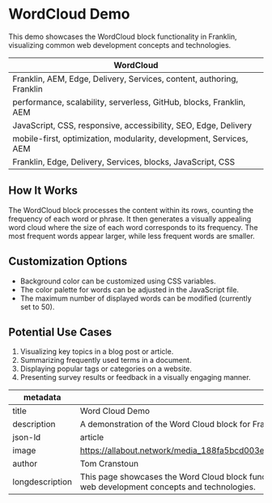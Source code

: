 # WordCloud Demo

This demo showcases the WordCloud block functionality in Franklin, visualizing common web development concepts and technologies.

| WordCloud |
|-----------|
| Franklin, AEM, Edge, Delivery, Services, content, authoring, Franklin |
| performance, scalability, serverless, GitHub, blocks, Franklin, AEM |
| JavaScript, CSS, responsive, accessibility, SEO, Edge, Delivery |
| mobile-first, optimization, modularity, development, Services, AEM |
| Franklin, Edge, Delivery, Services, blocks, JavaScript, CSS |

## How It Works

The WordCloud block processes the content within its rows, counting the frequency of each word or phrase. It then generates a visually appealing word cloud where the size of each word corresponds to its frequency. The most frequent words appear larger, while less frequent words are smaller.

## Customization Options

- Background color can be customized using CSS variables.
- The color palette for words can be adjusted in the JavaScript file.
- The maximum number of displayed words can be modified (currently set to 50).

## Potential Use Cases

1. Visualizing key topics in a blog post or article.
2. Summarizing frequently used terms in a document.
3. Displaying popular tags or categories on a website.
4. Presenting survey results or feedback in a visually engaging manner.

| metadata |  |
|----------|------|
| title | Word Cloud Demo |
| description | A demonstration of the Word Cloud block for Franklin |
| json-ld | article |
| image | https://allabout.network/media_188fa5bcd003e5a2d56e7ad3ca233300c9e52f1e5.png |
| author | Tom Cranstoun |
| longdescription | This page showcases the Word Cloud block functionality in Franklin, visualizing common web development concepts and technologies. |
